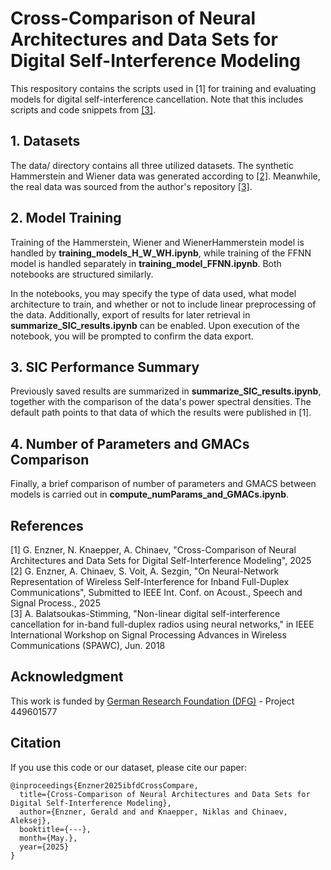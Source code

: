 # Cross-Comparison of Neural Architectures and Data Sets for Digital Self-Interference Modeling

This respository contains the scripts used in [1] for training and evaluating models for digital self-interference cancellation. Note that this includes scripts and code snippets from [\[3\]](https://github.com/abalatsoukas/fdnn).


## 1. Datasets

The data/ directory contains all three utilized datasets. The synthetic Hammerstein and Wiener data was generated according to [\[2\]](https://github.com/STHLabUOL/SICforIBFD). 
Meanwhile, the real data was sourced from the author's repository [\[3\]](https://github.com/abalatsoukas/fdnn). 

## 2. Model Training

Training of the Hammerstein, Wiener and WienerHammerstein model is handled by <b>training_models_H_W_WH.ipynb</b>, while training of the FFNN model is handled separately in <b>training_model_FFNN.ipynb</b>. Both notebooks are structured similarly.

In the notebooks, you may specify the type of data used, what model architecture to train, and whether or not to include linear preprocessing of the data. Additionally, export of results for later retrieval in <b>summarize_SIC_results.ipynb</b> can be enabled. Upon execution of the notebook, you will be prompted to confirm the data export.

## 3. SIC Performance Summary

Previously saved results are summarized in <b>summarize_SIC_results.ipynb</b>, together with the comparison of the data's power spectral densities. The default path points to that data of which the results were published in [1].

## 4. Number of Parameters and GMACs Comparison
Finally, a brief comparison of number of parameters and GMACS between models is carried out in <b>compute_numParams_and_GMACs.ipynb</b>.

## References

[1] G. Enzner, N. Knaepper, A. Chinaev, "Cross-Comparison of Neural Architectures and Data Sets for Digital Self-Interference Modeling", 2025<br>
[2] G. Enzner, A. Chinaev, S. Voit, A. Sezgin, "On Neural-Network Representation of Wireless Self-Interference for Inband Full-Duplex Communications", Submitted to IEEE Int. Conf. on Acoust., Speech and Signal Process., 2025<br>
[3] A. Balatsoukas-Stimming, "Non-linear digital self-interference cancellation for in-band full-duplex radios using neural networks," in IEEE International Workshop on Signal Processing Advances in Wireless Communications (SPAWC), Jun. 2018

## Acknowledgment
This work is funded by [German Research Foundation (DFG)](https://asn.uni-paderborn.de/) - Project 449601577

## Citation
If you use this code or our dataset, please cite our paper:
```
@inproceedings{Enzner2025ibfdCrossCompare,
  title={Cross-Comparison of Neural Architectures and Data Sets for Digital Self-Interference Modeling},
  author={Enzner, Gerald and and Knaepper, Niklas and Chinaev, Aleksej},
  booktitle={---},
  month={May.},
  year={2025}
}
```


